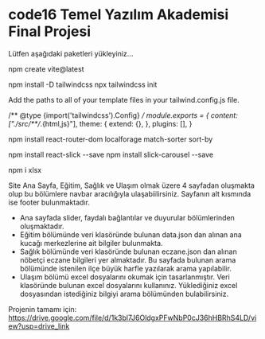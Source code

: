 # code16 Temel Yazılım Akademisi Final Projesi

Lütfen aşağıdaki paketleri yükleyiniz...

npm create vite@latest

npm install -D tailwindcss
npx tailwindcss init

Add the paths to all of your template files in your tailwind.config.js file.

/** @type {import('tailwindcss').Config} */
module.exports = {
  content: ["./src/**/*.{html,js}"],
  theme: {
    extend: {},
  },
  plugins: [],
}


npm install react-router-dom localforage match-sorter sort-by


npm install react-slick --save
npm install slick-carousel --save


npm i xlsx


Site Ana Sayfa, Eğitim, Sağlık ve Ulaşım olmak üzere 4 sayfadan oluşmakta olup bu bölümlere navbar aracılığıyla ulaşabiilirsiniz. Sayfanın alt kısmında ise footer bulunmaktadır. 
- Ana sayfada slider, faydalı bağlantılar ve duyurular bölümlerinden oluşmaktadır.
- Eğitim bölümünde veri klasöründe bulunan data.json dan alınan ana kucağı merkezlerine ait bilgiler bulunmakta.
- Sağlık bölümünde veri klasöründe bulunan eczane.json dan alınan nöbetçi eczane bilgileri yer almaktadır. Bu sayfada bulunan arama bölümünde istenilen ilçe büyük harfle yazılarak arama yapılabilir.
- Ulaşım bölümü excel dosyalarını okumak için tasarlanmıştır. Veri klasöründe bulunan excel dosyalarını kullanınız. Yüklediğiniz excel dosyasından istediğiniz bilgiyi arama bölümünden bulabilirsiniz.

Projenin tamamı için:  https://drive.google.com/file/d/1k3bl7J6OldgxPFwNbP0cJ36hHBRhS4LD/view?usp=drive_link
